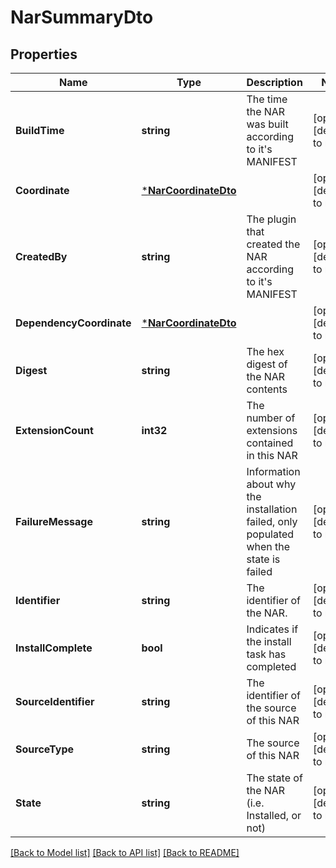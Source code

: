 # NarSummaryDto

## Properties
Name | Type | Description | Notes
------------ | ------------- | ------------- | -------------
**BuildTime** | **string** | The time the NAR was built according to it&#x27;s MANIFEST | [optional] [default to null]
**Coordinate** | [***NarCoordinateDto**](NarCoordinateDTO.md) |  | [optional] [default to null]
**CreatedBy** | **string** | The plugin that created the NAR according to it&#x27;s MANIFEST | [optional] [default to null]
**DependencyCoordinate** | [***NarCoordinateDto**](NarCoordinateDTO.md) |  | [optional] [default to null]
**Digest** | **string** | The hex digest of the NAR contents | [optional] [default to null]
**ExtensionCount** | **int32** | The number of extensions contained in this NAR | [optional] [default to null]
**FailureMessage** | **string** | Information about why the installation failed, only populated when the state is failed | [optional] [default to null]
**Identifier** | **string** | The identifier of the NAR. | [optional] [default to null]
**InstallComplete** | **bool** | Indicates if the install task has completed | [optional] [default to null]
**SourceIdentifier** | **string** | The identifier of the source of this NAR | [optional] [default to null]
**SourceType** | **string** | The source of this NAR | [optional] [default to null]
**State** | **string** | The state of the NAR (i.e. Installed, or not) | [optional] [default to null]

[[Back to Model list]](../README.md#documentation-for-models) [[Back to API list]](../README.md#documentation-for-api-endpoints) [[Back to README]](../README.md)

